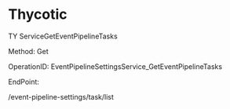 #     Thycotic


TY ServiceGetEventPipelineTasks

Method: Get

OperationID: EventPipelineSettingsService_GetEventPipelineTasks

EndPoint:

/event-pipeline-settings/task/list
